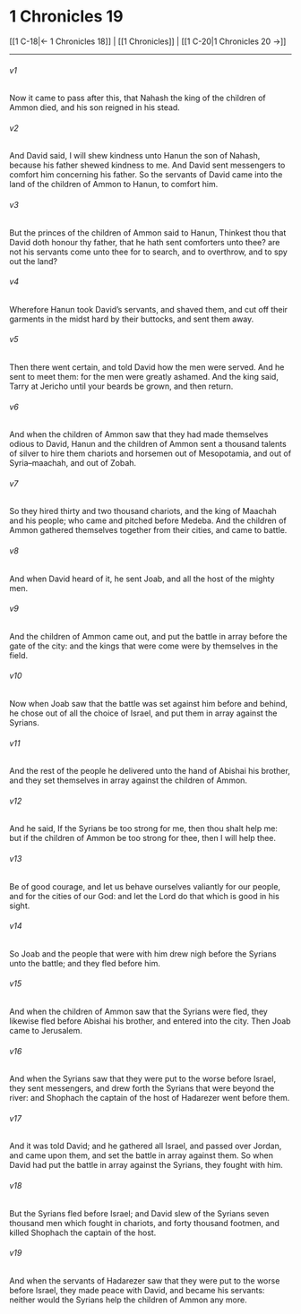 # 1 Chronicles 19

[[1 C-18|← 1 Chronicles 18]] | [[1 Chronicles]] | [[1 C-20|1 Chronicles 20 →]]
***

###### v1
Now it came to pass after this, that Nahash the king of the children of Ammon died, and his son reigned in his stead.
###### v2
And David said, I will shew kindness unto Hanun the son of Nahash, because his father shewed kindness to me. And David sent messengers to comfort him concerning his father. So the servants of David came into the land of the children of Ammon to Hanun, to comfort him.
###### v3
But the princes of the children of Ammon said to Hanun, Thinkest thou that David doth honour thy father, that he hath sent comforters unto thee? are not his servants come unto thee for to search, and to overthrow, and to spy out the land?
###### v4
Wherefore Hanun took David’s servants, and shaved them, and cut off their garments in the midst hard by their buttocks, and sent them away.
###### v5
Then there went certain, and told David how the men were served. And he sent to meet them: for the men were greatly ashamed. And the king said, Tarry at Jericho until your beards be grown, and then return.
###### v6
And when the children of Ammon saw that they had made themselves odious to David, Hanun and the children of Ammon sent a thousand talents of silver to hire them chariots and horsemen out of Mesopotamia, and out of Syria–maachah, and out of Zobah.
###### v7
So they hired thirty and two thousand chariots, and the king of Maachah and his people; who came and pitched before Medeba. And the children of Ammon gathered themselves together from their cities, and came to battle.
###### v8
And when David heard of it, he sent Joab, and all the host of the mighty men.
###### v9
And the children of Ammon came out, and put the battle in array before the gate of the city: and the kings that were come were by themselves in the field.
###### v10
Now when Joab saw that the battle was set against him before and behind, he chose out of all the choice of Israel, and put them in array against the Syrians.
###### v11
And the rest of the people he delivered unto the hand of Abishai his brother, and they set themselves in array against the children of Ammon.
###### v12
And he said, If the Syrians be too strong for me, then thou shalt help me: but if the children of Ammon be too strong for thee, then I will help thee.
###### v13
Be of good courage, and let us behave ourselves valiantly for our people, and for the cities of our God: and let the Lord do that which is good in his sight.
###### v14
So Joab and the people that were with him drew nigh before the Syrians unto the battle; and they fled before him.
###### v15
And when the children of Ammon saw that the Syrians were fled, they likewise fled before Abishai his brother, and entered into the city. Then Joab came to Jerusalem.
###### v16
And when the Syrians saw that they were put to the worse before Israel, they sent messengers, and drew forth the Syrians that were beyond the river: and Shophach the captain of the host of Hadarezer went before them.
###### v17
And it was told David; and he gathered all Israel, and passed over Jordan, and came upon them, and set the battle in array against them. So when David had put the battle in array against the Syrians, they fought with him.
###### v18
But the Syrians fled before Israel; and David slew of the Syrians seven thousand men which fought in chariots, and forty thousand footmen, and killed Shophach the captain of the host.
###### v19
And when the servants of Hadarezer saw that they were put to the worse before Israel, they made peace with David, and became his servants: neither would the Syrians help the children of Ammon any more. 
